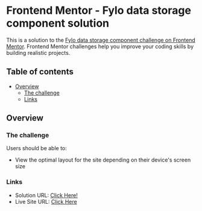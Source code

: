 # Frontend Mentor - Fylo data storage component solution

This is a solution to the [Fylo data storage component challenge on Frontend Mentor](https://www.frontendmentor.io/challenges/fylo-data-storage-component-1dZPRbV5n). Frontend Mentor challenges help you improve your coding skills by building realistic projects.

## Table of contents

- [Overview](#overview)
  - [The challenge](#the-challenge)
  - [Links](#links)

## Overview

### The challenge

Users should be able to:

- View the optimal layout for the site depending on their device's screen size

### Links

- Solution URL: [Click Here!](https://github.com/Jinzero10/fylo-data-storage-component.git)
- Live Site URL: [Click Here](https://fylo-data-storage-jin.netlify.app/)
